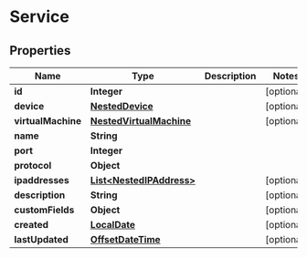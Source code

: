 # Service

## Properties
Name | Type | Description | Notes
------------ | ------------- | ------------- | -------------
**id** | **Integer** |  |  [optional]
**device** | [**NestedDevice**](NestedDevice.md) |  |  [optional]
**virtualMachine** | [**NestedVirtualMachine**](NestedVirtualMachine.md) |  |  [optional]
**name** | **String** |  | 
**port** | **Integer** |  | 
**protocol** | **Object** |  | 
**ipaddresses** | [**List&lt;NestedIPAddress&gt;**](NestedIPAddress.md) |  |  [optional]
**description** | **String** |  |  [optional]
**customFields** | **Object** |  |  [optional]
**created** | [**LocalDate**](LocalDate.md) |  |  [optional]
**lastUpdated** | [**OffsetDateTime**](OffsetDateTime.md) |  |  [optional]
